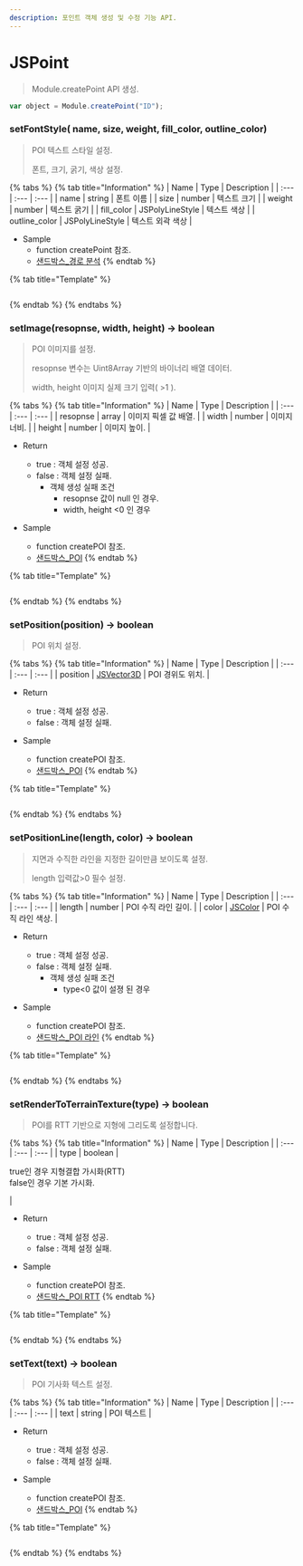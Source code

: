 ```yaml
---
description: 포인트 객체 생성 및 수정 기능 API.
---
```


# JSPoint

> Module.createPoint API 생성.

```javascript
var object = Module.createPoint("ID");
```

### setFontStyle( name, size, weight, fill_color, outline_color)

> POI 텍스트 스타일 설정.
> 
> 폰트, 크기, 굵기, 색상 설정.

{% tabs %}
{% tab title="Information" %}
| Name | Type | Description |
| :--- | :--- | :--- |
| name | string | 폰트 이름 |
| size | number | 텍스트 크기 |
| weight | number | 텍스트 굵기 |
| fill_color | JSPolyLineStyle | 텍스트 색상 |
| outline_color | JSPolyLineStyle | 텍스트 외곽 색상 |

* Sample
  * function createPoint 참조.
  * [샌드박스\_경로 분석](http://sandbox.dtwincloud.com/code/main.do?id=analysis_line_path_distance)
{% endtab %}

{% tab title="Template" %}
```javascript
```
{% endtab %}
{% endtabs %}

### setImage(resopnse, width, height) → boolean

> POI 이미지를 설정.
> 
> resopnse 변수는 Uint8Array 기반의 바이너리 배열 데이터.
>
> width, height 이미지 실제 크기 입력( &gt;1 ).

{% tabs %}
{% tab title="Information" %}
| Name | Type | Description |
| :--- | :--- | :--- |
| resopnse | array | 이미지 픽셀 값 배열. |
| width | number | 이미지 너비. |
| height | number | 이미지 높이. |

* Return
  * true : 객체 설정 성공.
  * false : 객체 설정 실패.
    * 객체 생성 실패 조건
	  * resopnse 값이 null 인 경우.
	  * width, height &lt;0 인 경우
	  
* Sample
  * function createPOI 참조.
  * [샌드박스\_POI](http://sandbox.dtwincloud.com/code/main.do?id=object_point)
{% endtab %}

{% tab title="Template" %}
```javascript
```
{% endtab %}
{% endtabs %}

### setPosition(position) → boolean

> POI 위치 설정.

{% tabs %}
{% tab title="Information" %}
| Name | Type | Description |
| :--- | :--- | :--- |
| position | [JSVector3D](../core/jsvector3d.md) | POI 경위도 위치. |

* Return
  * true : 객체 설정 성공.
  * false : 객체 설정 실패.
  
* Sample
  * function createPOI 참조.
  * [샌드박스\_POI](http://sandbox.dtwincloud.com/code/main.do?id=object_point)
{% endtab %}

{% tab title="Template" %}
```javascript
```
{% endtab %}
{% endtabs %}

### setPositionLine(length, color) → boolean

> 지면과 수직한 라인을 지정한 길이만큼 보이도록 설정.
> 
> length 입력값&gt;0 필수 설정.

{% tabs %}
{% tab title="Information" %}
| Name | Type | Description |
| :--- | :--- | :--- |
| length | number | POI 수직 라인 길이. |
| color | [JSColor](../core/jscolor.md) | POI 수직 라인 색상. |

* Return
  * true : 객체 설정 성공.
  * false : 객체 설정 실패.
    * 객체 생성 실패 조건
	  * type&lt;0 값이 설졍 된 경우

* Sample
  * function createPOI 참조.
  * [샌드박스\_POI 라인](http://sandbox.dtwincloud.com/code/main.do?id=object_point_line)
{% endtab %}

{% tab title="Template" %}
```javascript
```
{% endtab %}
{% endtabs %}

### setRenderToTerrainTexture(type) → boolean

> POI를 RTT 기반으로 지형에 그리도록 설정합니다.

{% tabs %}
{% tab title="Information" %}
| Name | Type | Description |
| :--- | :--- | :--- |
| type | boolean | <p>true인 경우 지형결합 가시화(RTT)<br>false인 경우 기본 가시화.</p> |

* Return
  * true : 객체 설정 성공.
  * false : 객체 설정 실패.
  
* Sample
  * function createPOI 참조.
  * [샌드박스\_POI RTT](http://sandbox.dtwincloud.com/code/main.do?id=object_point_rtt)
{% endtab %}

{% tab title="Template" %}
```javascript
```
{% endtab %}
{% endtabs %}

### setText(text) → boolean

> POI 기사화 텍스트 설정.

{% tabs %}
{% tab title="Information" %}
| Name | Type | Description |
| :--- | :--- | :--- |
| text | string | POI 텍스트 |

* Return
  * true : 객체 설정 성공.
  * false : 객체 설정 실패.
  
* Sample
  * function createPOI 참조.
  * [샌드박스\_POI](http://sandbox.dtwincloud.com/code/main.do?id=object_point)
{% endtab %}

{% tab title="Template" %}
```javascript
```
{% endtab %}
{% endtabs %}

